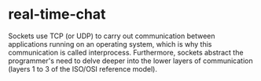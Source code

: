 # real-time-chat
Sockets use TCP (or UDP) to carry out communication between applications running on an operating system, which is why this communication is called interprocess. Furthermore, sockets abstract the programmer's need to delve deeper into the lower layers of communication (layers 1 to 3 of the ISO/OSI reference model).
